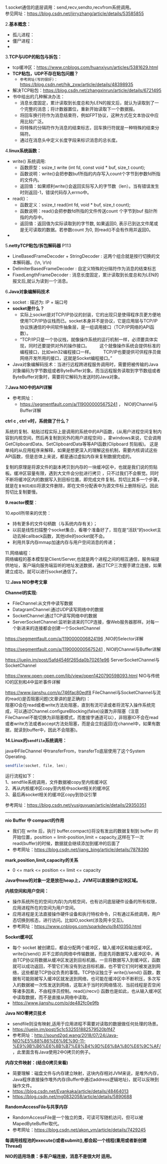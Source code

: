 
1.socket通信的底层调用：send,recv,sendto,recvfrom系统调用。  
参见网址：https://blog.csdn.net/jirryzhang/article/details/53585855  

2.**基本概念：**
- 孤儿进程：  
- 僵尸进程：
- 

3.**TCP与UDP的粘包与拆包：**
- tcp缓冲区：https://www.cnblogs.com/huanxiyun/articles/5381629.html
- **TCP粘包，UDP不存在粘包问题？**
    - ```参考网址(写的很好)：```https://blog.csdn.net/hik_zxw/article/details/48398935  
- 解决TCP粘包：https://blog.csdn.net/zhangxinrun/article/details/6721495
- 书中给出的几种解决办法：
    - 消息长度固定，累计读取到长度总和为LEN的报文后，就认为读取到了一个完整的消息；将计数器置位，重新开始读取下一个数据报。
    - 将回车换行符作为消息结束符，例如FPT协议，这种方式在文本协议中应用比较广泛。
    - 将特殊的分隔符作为消息的结束标志，回车换行符就是一种特殊的结束分隔符。
    - 通过在消息头中定义长度字段来标识消息的总长度。

4.**linux系统函数：**  
- write() 系统调用: 
    - 函数原型：ssize_t write (int fd, const void * buf, size_t count); 
    - 函数说明：write()会把参数buf所指的内存写入count个字节到参数fd所指的文件内。
    - 返回值：如果顺利write()会返回实际写入的字节数（len）。当有错误发生时则返回-1，错误代码存入errno中。
- read()：
    - 函数定义：ssize_t read(int fd, void * buf, size_t count);
    - 函数说明：read()会把参数fd所指的文件传送count 个字节到buf 指针所指的内存中。
    - 返回值：返回值为实际读取到的字节数, 如果返回0, 表示已到达文件尾或是无可读取的数据。若参数count 为0, 则read()不会有作用并返回0。
- 

5.**nettyTCP粘包/拆包解码器** P113
- LineBasedFrameDecoder + StringDecoder : 这两个组合就是按行切换的文本解码器。(\n, \r\n)
- DelimiterBasedFrameDecoder : 自定义特殊的分隔符作为消息的结束标志
- FixedLengthFrameDecoder : 消息长度固定，累计读取到长度总和为LEN的报文后,就认为读到一个消息。

6.**Java对象编解码技术**
- socket : 描述为: IP + 端口号  
- **socket是什么？**
    - 实际上socket是对TCP/IP协议的封装，它的出现只是使得程序员更方便地使用TCP/IP协议栈而已。socket本身并不是协议，它是应用层与TCP/IP协议族通信的中间软件抽象层，是一组调用接口（TCP/IP网络的API函数）。
    - “TCP/IP只是一个协议栈，就像操作系统的运行机制一样，必须要具体实现，同时还要提供对外的操作接口。 
　　这个就像操作系统会提供标准的编程接口，比如win32编程接口一样。 
　　TCP/IP也要提供可供程序员做网络开发所用的接口，这就是Socket编程接口。”
- Java对象编解码技术：当进行远程跨进程服务调用时，需要把被传输的Java对象编码为字节数组或者ByteBuffer对象。而当远程服务读取到字节数组或者ByteBuffer对象时，需要将它解码为发送时的Java对象。

7.**Java NIO中的API详解**
- 参考网址：  
    - https://segmentfault.com/a/1190000005675241 ， NIO的Channel与Buffer详解

**ctrl c , ctrl v时，系统做了什么？**  

系统的复制、粘贴过程实际上是调用的系统中的API函数，(从用户进程空间复制内容到内核空间，然后再复制到另外的用户进程空间) 。拿windows来说，它会调用GetClipboardData、SetClipboardData等等API函数(Clipboard 剪贴板)。 这是单纯的从应用程序来解释，如果是想更深入的理解这些机制，需要内核调试这些API函数，但是总体上来说，都是通过虚拟内存来复制数据完成的。  

复制的原理是将源文件的副本拷贝到内存的一块缓冲区中，也就是我们说的剪贴板。缓冲区容量有限，遇到大文件会分批进行拷贝 ，只不过我们不会察觉。同时不断将缓冲区内的数据写入到目标位置。即完成文件复制。剪切比其多一个步骤，就是在```复制完成后```将源文件删除，即在文件分配表中为源文件标上删除标记。因此剪切比复制要慢。  

**9.reactor模型**：  


10.epoll所带来的优势：  
- 持有更多的文件句柄数（与系统内存有关）；
- 以前是线性扫描整个socket集合，看哪个准备好了，现在是“活跃“的socket主动去掉callback函数，其他idle的socket就不会。
- 利用共享内存mmap加速内存与用户空间消息的传递；

11.网络编程：  
网络编程的基本模型是Client/Server,也就是两个进程之间的相互通信，服务端提供地址，客户端向服务端监听的地址发送数据，通过TCP三次握手建立连接，如果建立成功，就可以进行socket通信了。

12.**Java NIO参考文章**

**Channel的实现:**  
- FileChannel:从文件中读写数据
- DatagramChannel:通过UDP读写网络中的数据
- SocketChannel:通过TCP读写网络中的数据
- ServerSocketChannel:监听新进来的TCP连接，像Web服务器那样。对每一个新进来的连接都会创建一个SocketChannel

https://segmentfault.com/a/1190000006824196 ,NIO的Selector详解

https://segmentfault.com/a/1190000005675241 , NIO的Channel与Buffer详解

https://juejin.im/post/5afd4546f265da0b70261e96 ServerSocketChannel与SocketChannel

https://www.open-open.com/lib/view/open1420790598093.html NIO与传统IO的区别和4中监听事件详解

https://www.jianshu.com/p/746fac80edf8   FileChannel与SocketChannel与流的read()是否阻塞问题(文章讲的是正确的)：  
阻塞IO会在read或者write方法处阻塞，直到有流可读或者将流写入操作系统完成，可以通过Channel.configureBlocking(false)设置为非阻塞（注意FileChannel不能切换为非阻塞模式，而套接字通道可以），非阻塞IO不会在read或者write方法或者accept方法处阻塞，而是会立刻返回(在channel中，如果有数据，就读到buffer中，因此不会阻塞)。

**14.Linux的```sendfile```系统调用：**

java中FileChannel 中transferFrom，transferTo底层使用了这个System Operating.
```java
sendfile(socket, file, len);  
```
运行流程如下：  
1、sendfile系统调用，文件数据被copy至内核缓冲区  
2、再从内核缓冲区copy至内核中socket相关的缓冲区  
3、最后再socket相关的缓冲区copy到协议引擎  

参考网址：https://blog.csdn.net/yusiguyuan/article/details/29350351

****
**nio Buffer 中 compact的作用**
- 我们在 write 后，执行 buffer.compact()将没有发出的数据复制到 buffer 的开始位置，posittion = limit-position,limit = capacity,这样在下一次read(buffer)的时候，数据就会继续添加到缓冲的后面了
- 参考网址：https://blog.csdn.net/jiang_bing/article/details/7878390

**mark,position,limit,capacity的关系**
- 0 <= mark <= position <= limit <= capacity

**Java中new的对象一定是放在heap上，JVM可以直接操作这块区域。**

**内核空间和用户空间：**
- 操作系统所在的空间(内存)为内核空间，也有访问底层硬件设备的所有权限，应用进程所在的空间为用户空间。
- 应用进程是无法直接操作硬件设备和执行特权命令，只有通过系统调用，用户态切换到核态，进行访问。比如IO,socket(涉及网卡交互)。
- 参考网址：https://www.cnblogs.com/sparkdev/p/8410350.html

**Socket缓冲区**
- 每个 socket 被创建后，都会分配两个缓冲区，输入缓冲区和输出缓冲区。write()/send() 并不立即向网络中传输数据，而是先将数据写入缓冲区中，再由TCP协议将数据从缓冲区发送到目标机器。一旦将数据写入到缓冲区，函数就可以成功返回，不管它们有没有到达目标机器，也不管它们何时被发送到网络，这些都是TCP协议负责的事情。TCP协议独立于 write()/send() 函数，数据有可能刚被写入缓冲区就发送到网络，也可能在缓冲区中不断积压，多次写入的数据被一次性发送到网络，这取决于当时的网络情况、当前线程是否空闲等诸多因素，不由程序员控制。read()/recv() 函数也是如此，也从输入缓冲区中读取数据，而不是直接从网络中读取。
- https://www.jianshu.com/p/de482fc0e9fb

**Java NIO零拷贝技术**
- sendfile则没有映射,适用于应用进程不需要对读取的数据做任何处理的场景。
- https://juejin.im/post/5c1c532551882579520b1f47
- 参考网址：http://sound2gd.wang/2018/07/24/Java-NIO%E5%88%86%E6%9E%90-11-%E9%9B%B6%E6%8B%B7%E8%B4%9D%E6%8A%80%E6%9C%AF/ ，此里面含有Java使用2中0拷贝的例子。

**内存文件映射：(结合0拷贝来看)**
- 简要理解：磁盘文件与内存建立映射，这块内存相对JVM来说，是堆外内存，Java程序直接操作堆外内存(Buffer中通过address逻辑地址)，就可以反映到操作文件。
- https://blog.csdn.net/Evankaka/article/details/48464013
- https://blog.csdn.net/mg0832058/article/details/5890688

**RandomAccessFile与共享内存**
- RandomAccessFile是一个独立的类，可读可写随机访问，但可以被MapedByteBuffer取代。
- 参考网址：https://blog.csdn.net/akon_vm/article/details/7429245

**每调用线程池的execute()或者submit(),都会起一个线程(重用或者新创建Thread)**

**NIO的适用场景：多客户端连接，消息不是很大时 适用。**